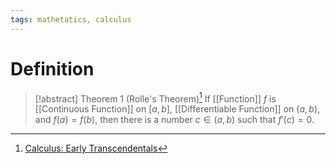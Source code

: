 ```yaml
---
tags: mathetatics, calculus
---
```


# Definition

> [!abstract] Theorem 1 (Rolle's Theorem)[^1]
> If [[Function]] $f$ is [[Continuous Function]] on $[a, b]$, [[Differentiable Function]] on $(a, b)$, and $f(a) = f(b)$, then there is a number $c \in (a, b)$ such that $f'(c) = 0$.

[^1]: [Calculus: Early Transcendentals](zotero://open-pdf/library/items/EEFDQ9Y5?page=319)